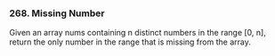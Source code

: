 ### 268. Missing Number

Given an array nums containing n distinct numbers in the range [0, n], return the only number in the range that is missing from the array.
